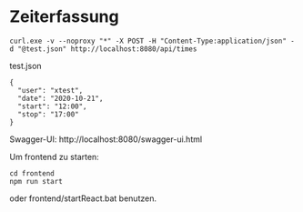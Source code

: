 # Zeiterfassung

`curl.exe -v --noproxy "*" -X POST -H "Content-Type:application/json" -d "@test.json" http://localhost:8080/api/times`

test.json
```
{
  "user": "xtest",
  "date": "2020-10-21",
  "start": "12:00",
  "stop": "17:00"
}
```

Swagger-UI:  http://localhost:8080/swagger-ui.html

Um frontend zu starten:
```
cd frontend
npm run start
```
oder frontend/startReact.bat benutzen.
